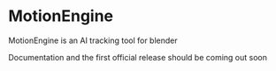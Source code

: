 # MotionEngine

MotionEngine is an AI tracking tool for blender

Documentation and the first official release should be coming out soon